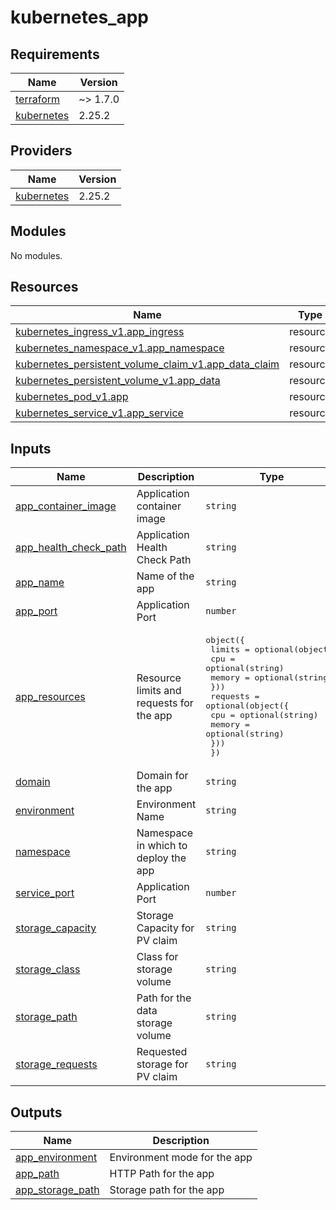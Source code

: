 # kubernetes_app

<!-- BEGINNING OF PRE-COMMIT-TERRAFORM DOCS HOOK -->
## Requirements

| Name | Version |
|------|---------|
| <a name="requirement_terraform"></a> [terraform](#requirement\_terraform) | ~> 1.7.0 |
| <a name="requirement_kubernetes"></a> [kubernetes](#requirement\_kubernetes) | 2.25.2 |

## Providers

| Name | Version |
|------|---------|
| <a name="provider_kubernetes"></a> [kubernetes](#provider\_kubernetes) | 2.25.2 |

## Modules

No modules.

## Resources

| Name | Type |
|------|------|
| [kubernetes_ingress_v1.app_ingress](https://registry.terraform.io/providers/hashicorp/kubernetes/2.25.2/docs/resources/ingress_v1) | resource |
| [kubernetes_namespace_v1.app_namespace](https://registry.terraform.io/providers/hashicorp/kubernetes/2.25.2/docs/resources/namespace_v1) | resource |
| [kubernetes_persistent_volume_claim_v1.app_data_claim](https://registry.terraform.io/providers/hashicorp/kubernetes/2.25.2/docs/resources/persistent_volume_claim_v1) | resource |
| [kubernetes_persistent_volume_v1.app_data](https://registry.terraform.io/providers/hashicorp/kubernetes/2.25.2/docs/resources/persistent_volume_v1) | resource |
| [kubernetes_pod_v1.app](https://registry.terraform.io/providers/hashicorp/kubernetes/2.25.2/docs/resources/pod_v1) | resource |
| [kubernetes_service_v1.app_service](https://registry.terraform.io/providers/hashicorp/kubernetes/2.25.2/docs/resources/service_v1) | resource |

## Inputs

| Name | Description | Type | Default | Required |
|------|-------------|------|---------|:--------:|
| <a name="input_app_container_image"></a> [app\_container\_image](#input\_app\_container\_image) | Application container image | `string` | `"nginx:latest"` | no |
| <a name="input_app_health_check_path"></a> [app\_health\_check\_path](#input\_app\_health\_check\_path) | Application Health Check Path | `string` | `"/"` | no |
| <a name="input_app_name"></a> [app\_name](#input\_app\_name) | Name of the app | `string` | n/a | yes |
| <a name="input_app_port"></a> [app\_port](#input\_app\_port) | Application Port | `number` | `80` | no |
| <a name="input_app_resources"></a> [app\_resources](#input\_app\_resources) | Resource limits and requests for the app | <pre>object({<br>    limits = optional(object({<br>      cpu    = optional(string)<br>      memory = optional(string)<br>    }))<br>    requests = optional(object({<br>      cpu    = optional(string)<br>      memory = optional(string)<br>    }))<br>  })</pre> | `{}` | no |
| <a name="input_domain"></a> [domain](#input\_domain) | Domain for the app | `string` | n/a | yes |
| <a name="input_environment"></a> [environment](#input\_environment) | Environment Name | `string` | n/a | yes |
| <a name="input_namespace"></a> [namespace](#input\_namespace) | Namespace in which to deploy the app | `string` | n/a | yes |
| <a name="input_service_port"></a> [service\_port](#input\_service\_port) | Application Port | `number` | `80` | no |
| <a name="input_storage_capacity"></a> [storage\_capacity](#input\_storage\_capacity) | Storage Capacity for PV claim | `string` | `"10Gi"` | no |
| <a name="input_storage_class"></a> [storage\_class](#input\_storage\_class) | Class for storage volume | `string` | `"standard"` | no |
| <a name="input_storage_path"></a> [storage\_path](#input\_storage\_path) | Path for the data storage volume | `string` | `"/data"` | no |
| <a name="input_storage_requests"></a> [storage\_requests](#input\_storage\_requests) | Requested storage for PV claim | `string` | `"5Gi"` | no |

## Outputs

| Name | Description |
|------|-------------|
| <a name="output_app_environment"></a> [app\_environment](#output\_app\_environment) | Environment mode for the app |
| <a name="output_app_path"></a> [app\_path](#output\_app\_path) | HTTP Path for the app |
| <a name="output_app_storage_path"></a> [app\_storage\_path](#output\_app\_storage\_path) | Storage path for the app |
<!-- END OF PRE-COMMIT-TERRAFORM DOCS HOOK -->
